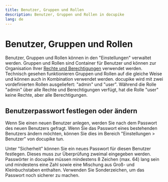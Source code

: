 ```yaml
---
title: Benutzer, Gruppen und Rollen
description: Benutzer, Gruppen und Rollen in docupike
lang: de
---
```


# Benutzer, Gruppen und Rollen

Benutzer, Gruppen und Rollen können in den "Einstellungen" verwaltet werden. Gruppen und Rollen sind Container für Benutzer und können zur Organisation Ihrer [Rechte und Berechtigungen](rights-and-permissions.md) verwendet werden. Technisch gesehen funktionieren Gruppen und Rollen auf die gleiche Weise und können auch in Kombination verwendet werden. docupike wird mit zwei vordefinierten Rollen ausgeliefert: "admin" und "user". Während die Rolle "admin" über alle Rechte und Berechtigungen verfügt, hat die Rolle "user" keine Rechte, aber alle Berechtigungen.

## Benutzerpasswort festlegen oder ändern

Wenn Sie einen neuen Benutzer anlegen, werden Sie nach dem Passwort des neuen Benutzers gefragt. Wenn Sie das Passwort eines bestehenden Benutzers ändern möchten, können Sie dies im Bereich "Einstellungen > Benutzer" von docupike tun.

Unter "Sicherheit" können Sie ein neues Passwort für diesen Benutzer festlegen. Dieses muss zur Überprüfung zweimal eingegeben werden. Passwörter in docupike müssen mindestens 8 Zeichen (max. 64) lang sein und mindestens eine Zahl sowie eine Mischung aus Groß- und Kleinbuchstaben enthalten. Verwenden Sie Sonderzeichen, um das Passwort noch sicherer zu machen.
